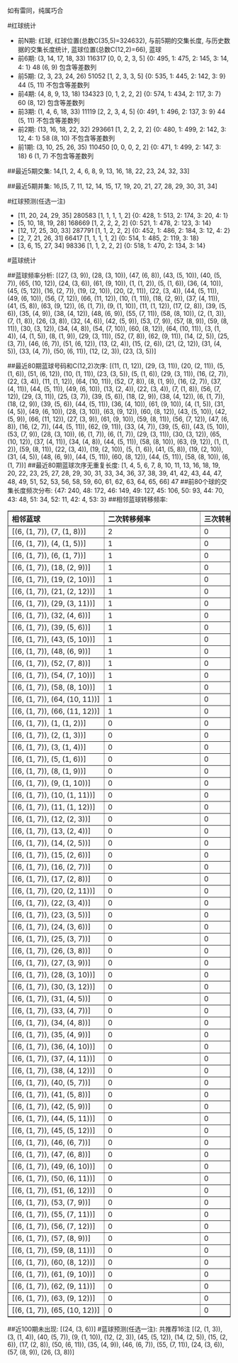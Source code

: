 <!-- 
.. title: 大乐透14122期(2014-10-18)数据分析报告
.. slug: dlott-14122-2014-10-18-report
.. date: 2014-10-19 08:00:00 UTC+08:00
.. tags: Lottery
.. link: 
.. description: 
.. type: text
-->

如有雷同，纯属巧合

<!-- TEASER_END-->

#红球统计

- 前N期: 红球, 红球位置(总数C(35,5)=324632), 与前5期的交集长度, 与历史数据的交集长度统计, 蓝球位置(总数C(12,2)=66), 蓝球
- 前6期: (3, 14, 17, 18, 33) 116317 [0, 0, 2, 3, 5] {0: 495, 1: 475, 2: 145, 3: 14, 4: 1} 48 (6, 9) 包含等差数列
- 前5期: (2, 3, 23, 24, 26) 51052 [1, 2, 3, 3, 5] {0: 535, 1: 445, 2: 142, 3: 9} 44 (5, 11) 不包含等差数列
- 前4期: (4, 8, 9, 13, 18) 134323 [0, 1, 2, 2, 2] {0: 574, 1: 434, 2: 117, 3: 7} 60 (8, 12) 包含等差数列
- 前3期: (1, 4, 6, 18, 33) 11119 [2, 2, 3, 4, 5] {0: 491, 1: 496, 2: 137, 3: 9} 44 (5, 11) 不包含等差数列
- 前2期: (13, 16, 18, 22, 32) 293661 [1, 2, 2, 2, 2] {0: 480, 1: 499, 2: 142, 3: 12, 4: 1} 58 (8, 10) 不包含等差数列
- 前1期: (3, 10, 25, 26, 35) 110450 [0, 0, 0, 2, 2] {0: 471, 1: 499, 2: 147, 3: 18} 6 (1, 7) 不包含等差数列

##最近5期交集:
14,[1, 2, 4, 6, 8, 9, 13, 16, 18, 22, 23, 24, 32, 33]

##最近5期并集:
16,[5, 7, 11, 12, 14, 15, 17, 19, 20, 21, 27, 28, 29, 30, 31, 34]

#红球预测(任选一注)

- [11, 20, 24, 29, 35] 280583 [1, 1, 1, 1, 2] {0: 428, 1: 513, 2: 174, 3: 20, 4: 1}
- [5, 10, 18, 19, 28] 168669 [1, 2, 2, 2, 2] {0: 521, 1: 478, 2: 123, 3: 14}
- [12, 17, 25, 30, 33] 287791 [1, 1, 2, 2, 2] {0: 452, 1: 486, 2: 184, 3: 12, 4: 2}
- [2, 7, 21, 26, 31] 66417 [1, 1, 1, 1, 2] {0: 514, 1: 485, 2: 119, 3: 18}
- [3, 6, 15, 27, 34] 98336 [1, 1, 2, 2, 2] {0: 518, 1: 470, 2: 134, 3: 14}

#蓝球统计

##蓝球频率分析:
[(27, (3, 9)), (28, (3, 10)), (47, (6, 8)), (43, (5, 10)), (40, (5, 7)), (65, (10, 12)), (24, (3, 6)), (61, (9, 10)), (1, (1, 2)), (5, (1, 6)), (36, (4, 10)), (45, (5, 12)), (16, (2, 7)), (19, (2, 10)), (20, (2, 11)), (22, (3, 4)), (44, (5, 11)), (49, (6, 10)), (56, (7, 12)), (66, (11, 12)), (10, (1, 11)), (18, (2, 9)), (37, (4, 11)), (41, (5, 8)), (63, (9, 12)), (6, (1, 7)), (9, (1, 10)), (11, (1, 12)), (17, (2, 8)), (39, (5, 6)), (35, (4, 9)), (38, (4, 12)), (48, (6, 9)), (55, (7, 11)), (58, (8, 10)), (2, (1, 3)), (7, (1, 8)), (26, (3, 8)), (32, (4, 6)), (42, (5, 9)), (53, (7, 9)), (57, (8, 9)), (59, (8, 11)), (30, (3, 12)), (34, (4, 8)), (54, (7, 10)), (60, (8, 12)), (64, (10, 11)), (3, (1, 4)), (4, (1, 5)), (8, (1, 9)), (29, (3, 11)), (52, (7, 8)), (62, (9, 11)), (14, (2, 5)), (25, (3, 7)), (46, (6, 7)), (51, (6, 12)), (13, (2, 4)), (15, (2, 6)), (21, (2, 12)), (31, (4, 5)), (33, (4, 7)), (50, (6, 11)), (12, (2, 3)), (23, (3, 5))]

##最近80期蓝球号码和C(12,2)次序:
[(11, (1, 12)), (29, (3, 11)), (20, (2, 11)), (5, (1, 6)), (51, (6, 12)), (10, (1, 11)), (23, (3, 5)), (5, (1, 6)), (29, (3, 11)), (16, (2, 7)), (22, (3, 4)), (11, (1, 12)), (64, (10, 11)), (52, (7, 8)), (8, (1, 9)), (16, (2, 7)), (37, (4, 11)), (44, (5, 11)), (49, (6, 10)), (13, (2, 4)), (22, (3, 4)), (7, (1, 8)), (56, (7, 12)), (29, (3, 11)), (25, (3, 7)), (39, (5, 6)), (18, (2, 9)), (38, (4, 12)), (6, (1, 7)), (18, (2, 9)), (39, (5, 6)), (44, (5, 11)), (36, (4, 10)), (61, (9, 10)), (4, (1, 5)), (31, (4, 5)), (49, (6, 10)), (28, (3, 10)), (63, (9, 12)), (60, (8, 12)), (43, (5, 10)), (42, (5, 9)), (66, (11, 12)), (27, (3, 9)), (61, (9, 10)), (59, (8, 11)), (56, (7, 12)), (47, (6, 8)), (16, (2, 7)), (44, (5, 11)), (62, (9, 11)), (33, (4, 7)), (39, (5, 6)), (43, (5, 10)), (53, (7, 9)), (28, (3, 10)), (6, (1, 7)), (6, (1, 7)), (29, (3, 11)), (30, (3, 12)), (65, (10, 12)), (37, (4, 11)), (34, (4, 8)), (44, (5, 11)), (58, (8, 10)), (63, (9, 12)), (1, (1, 2)), (59, (8, 11)), (22, (3, 4)), (19, (2, 10)), (5, (1, 6)), (41, (5, 8)), (19, (2, 10)), (31, (4, 5)), (48, (6, 9)), (44, (5, 11)), (60, (8, 12)), (44, (5, 11)), (58, (8, 10)), (6, (1, 7))]
##最近80期蓝球次序无重复长度:
[1, 4, 5, 6, 7, 8, 10, 11, 13, 16, 18, 19, 20, 22, 23, 25, 27, 28, 29, 30, 31, 33, 34, 36, 37, 38, 39, 41, 42, 43, 44, 47, 48, 49, 51, 52, 53, 56, 58, 59, 60, 61, 62, 63, 64, 65, 66] 47
##前80个球的交集长度频次分布:
{47: 240, 48: 172, 46: 149, 49: 127, 45: 106, 50: 93, 44: 70, 43: 48, 51: 34, 52: 11, 42: 4, 53: 3}
##相邻蓝球转移频率:
<table border="1" class="table table-striped dataframe">
  <thead>
    <tr style="text-align: left;">
      <th style="min-width: 200px;">相邻蓝球</th>
      <th style="min-width: 200px;">二次转移频率</th>
      <th style="min-width: 200px;">三次转移频率</th>
    </tr>
  </thead>
  <tbody>
    <tr>
      <td>    [(6, (1, 7)), (7, (1, 8))]</td>
      <td> 2</td>
      <td> 0</td>
    </tr>
    <tr>
      <td>    [(6, (1, 7)), (4, (1, 5))]</td>
      <td> 1</td>
      <td> 0</td>
    </tr>
    <tr>
      <td>    [(6, (1, 7)), (6, (1, 7))]</td>
      <td> 1</td>
      <td> 0</td>
    </tr>
    <tr>
      <td>   [(6, (1, 7)), (18, (2, 9))]</td>
      <td> 1</td>
      <td> 0</td>
    </tr>
    <tr>
      <td>  [(6, (1, 7)), (19, (2, 10))]</td>
      <td> 1</td>
      <td> 0</td>
    </tr>
    <tr>
      <td>  [(6, (1, 7)), (21, (2, 12))]</td>
      <td> 1</td>
      <td> 0</td>
    </tr>
    <tr>
      <td>  [(6, (1, 7)), (29, (3, 11))]</td>
      <td> 1</td>
      <td> 0</td>
    </tr>
    <tr>
      <td>   [(6, (1, 7)), (32, (4, 6))]</td>
      <td> 1</td>
      <td> 0</td>
    </tr>
    <tr>
      <td>   [(6, (1, 7)), (39, (5, 6))]</td>
      <td> 1</td>
      <td> 0</td>
    </tr>
    <tr>
      <td>  [(6, (1, 7)), (43, (5, 10))]</td>
      <td> 1</td>
      <td> 0</td>
    </tr>
    <tr>
      <td>   [(6, (1, 7)), (48, (6, 9))]</td>
      <td> 1</td>
      <td> 0</td>
    </tr>
    <tr>
      <td>   [(6, (1, 7)), (52, (7, 8))]</td>
      <td> 1</td>
      <td> 0</td>
    </tr>
    <tr>
      <td>  [(6, (1, 7)), (54, (7, 10))]</td>
      <td> 1</td>
      <td> 0</td>
    </tr>
    <tr>
      <td>  [(6, (1, 7)), (58, (8, 10))]</td>
      <td> 1</td>
      <td> 0</td>
    </tr>
    <tr>
      <td> [(6, (1, 7)), (64, (10, 11))]</td>
      <td> 1</td>
      <td> 0</td>
    </tr>
    <tr>
      <td> [(6, (1, 7)), (66, (11, 12))]</td>
      <td> 1</td>
      <td> 0</td>
    </tr>
    <tr>
      <td>    [(6, (1, 7)), (1, (1, 2))]</td>
      <td> 0</td>
      <td> 0</td>
    </tr>
    <tr>
      <td>    [(6, (1, 7)), (2, (1, 3))]</td>
      <td> 0</td>
      <td> 0</td>
    </tr>
    <tr>
      <td>    [(6, (1, 7)), (3, (1, 4))]</td>
      <td> 0</td>
      <td> 0</td>
    </tr>
    <tr>
      <td>    [(6, (1, 7)), (5, (1, 6))]</td>
      <td> 0</td>
      <td> 0</td>
    </tr>
    <tr>
      <td>    [(6, (1, 7)), (8, (1, 9))]</td>
      <td> 0</td>
      <td> 0</td>
    </tr>
    <tr>
      <td>   [(6, (1, 7)), (9, (1, 10))]</td>
      <td> 0</td>
      <td> 0</td>
    </tr>
    <tr>
      <td>  [(6, (1, 7)), (10, (1, 11))]</td>
      <td> 0</td>
      <td> 0</td>
    </tr>
    <tr>
      <td>  [(6, (1, 7)), (11, (1, 12))]</td>
      <td> 0</td>
      <td> 0</td>
    </tr>
    <tr>
      <td>   [(6, (1, 7)), (12, (2, 3))]</td>
      <td> 0</td>
      <td> 0</td>
    </tr>
    <tr>
      <td>   [(6, (1, 7)), (13, (2, 4))]</td>
      <td> 0</td>
      <td> 0</td>
    </tr>
    <tr>
      <td>   [(6, (1, 7)), (14, (2, 5))]</td>
      <td> 0</td>
      <td> 0</td>
    </tr>
    <tr>
      <td>   [(6, (1, 7)), (15, (2, 6))]</td>
      <td> 0</td>
      <td> 0</td>
    </tr>
    <tr>
      <td>   [(6, (1, 7)), (16, (2, 7))]</td>
      <td> 0</td>
      <td> 0</td>
    </tr>
    <tr>
      <td>   [(6, (1, 7)), (17, (2, 8))]</td>
      <td> 0</td>
      <td> 0</td>
    </tr>
    <tr>
      <td>  [(6, (1, 7)), (20, (2, 11))]</td>
      <td> 0</td>
      <td> 0</td>
    </tr>
    <tr>
      <td>   [(6, (1, 7)), (22, (3, 4))]</td>
      <td> 0</td>
      <td> 0</td>
    </tr>
    <tr>
      <td>   [(6, (1, 7)), (23, (3, 5))]</td>
      <td> 0</td>
      <td> 0</td>
    </tr>
    <tr>
      <td>   [(6, (1, 7)), (24, (3, 6))]</td>
      <td> 0</td>
      <td> 0</td>
    </tr>
    <tr>
      <td>   [(6, (1, 7)), (25, (3, 7))]</td>
      <td> 0</td>
      <td> 0</td>
    </tr>
    <tr>
      <td>   [(6, (1, 7)), (26, (3, 8))]</td>
      <td> 0</td>
      <td> 0</td>
    </tr>
    <tr>
      <td>   [(6, (1, 7)), (27, (3, 9))]</td>
      <td> 0</td>
      <td> 0</td>
    </tr>
    <tr>
      <td>  [(6, (1, 7)), (28, (3, 10))]</td>
      <td> 0</td>
      <td> 0</td>
    </tr>
    <tr>
      <td>  [(6, (1, 7)), (30, (3, 12))]</td>
      <td> 0</td>
      <td> 0</td>
    </tr>
    <tr>
      <td>   [(6, (1, 7)), (31, (4, 5))]</td>
      <td> 0</td>
      <td> 0</td>
    </tr>
    <tr>
      <td>   [(6, (1, 7)), (33, (4, 7))]</td>
      <td> 0</td>
      <td> 0</td>
    </tr>
    <tr>
      <td>   [(6, (1, 7)), (34, (4, 8))]</td>
      <td> 0</td>
      <td> 0</td>
    </tr>
    <tr>
      <td>   [(6, (1, 7)), (35, (4, 9))]</td>
      <td> 0</td>
      <td> 0</td>
    </tr>
    <tr>
      <td>  [(6, (1, 7)), (36, (4, 10))]</td>
      <td> 0</td>
      <td> 0</td>
    </tr>
    <tr>
      <td>  [(6, (1, 7)), (37, (4, 11))]</td>
      <td> 0</td>
      <td> 0</td>
    </tr>
    <tr>
      <td>  [(6, (1, 7)), (38, (4, 12))]</td>
      <td> 0</td>
      <td> 0</td>
    </tr>
    <tr>
      <td>   [(6, (1, 7)), (40, (5, 7))]</td>
      <td> 0</td>
      <td> 0</td>
    </tr>
    <tr>
      <td>   [(6, (1, 7)), (41, (5, 8))]</td>
      <td> 0</td>
      <td> 0</td>
    </tr>
    <tr>
      <td>   [(6, (1, 7)), (42, (5, 9))]</td>
      <td> 0</td>
      <td> 0</td>
    </tr>
    <tr>
      <td>  [(6, (1, 7)), (44, (5, 11))]</td>
      <td> 0</td>
      <td> 0</td>
    </tr>
    <tr>
      <td>  [(6, (1, 7)), (45, (5, 12))]</td>
      <td> 0</td>
      <td> 0</td>
    </tr>
    <tr>
      <td>   [(6, (1, 7)), (46, (6, 7))]</td>
      <td> 0</td>
      <td> 0</td>
    </tr>
    <tr>
      <td>   [(6, (1, 7)), (47, (6, 8))]</td>
      <td> 0</td>
      <td> 0</td>
    </tr>
    <tr>
      <td>  [(6, (1, 7)), (49, (6, 10))]</td>
      <td> 0</td>
      <td> 0</td>
    </tr>
    <tr>
      <td>  [(6, (1, 7)), (50, (6, 11))]</td>
      <td> 0</td>
      <td> 0</td>
    </tr>
    <tr>
      <td>  [(6, (1, 7)), (51, (6, 12))]</td>
      <td> 0</td>
      <td> 0</td>
    </tr>
    <tr>
      <td>   [(6, (1, 7)), (53, (7, 9))]</td>
      <td> 0</td>
      <td> 0</td>
    </tr>
    <tr>
      <td>  [(6, (1, 7)), (55, (7, 11))]</td>
      <td> 0</td>
      <td> 0</td>
    </tr>
    <tr>
      <td>  [(6, (1, 7)), (56, (7, 12))]</td>
      <td> 0</td>
      <td> 0</td>
    </tr>
    <tr>
      <td>   [(6, (1, 7)), (57, (8, 9))]</td>
      <td> 0</td>
      <td> 0</td>
    </tr>
    <tr>
      <td>  [(6, (1, 7)), (59, (8, 11))]</td>
      <td> 0</td>
      <td> 0</td>
    </tr>
    <tr>
      <td>  [(6, (1, 7)), (60, (8, 12))]</td>
      <td> 0</td>
      <td> 0</td>
    </tr>
    <tr>
      <td>  [(6, (1, 7)), (61, (9, 10))]</td>
      <td> 0</td>
      <td> 0</td>
    </tr>
    <tr>
      <td>  [(6, (1, 7)), (62, (9, 11))]</td>
      <td> 0</td>
      <td> 0</td>
    </tr>
    <tr>
      <td>  [(6, (1, 7)), (63, (9, 12))]</td>
      <td> 0</td>
      <td> 0</td>
    </tr>
    <tr>
      <td> [(6, (1, 7)), (65, (10, 12))]</td>
      <td> 0</td>
      <td> 0</td>
    </tr>
  </tbody>
</table>
##近100期未出现:
[(24, (3, 6))]
#蓝球预测(任选一注):
共推荐16注
[(2, (1, 3)), (3, (1, 4)), (40, (5, 7)), (9, (1, 10)), (12, (2, 3)), (45, (5, 12)), (14, (2, 5)), (15, (2, 6)), (17, (2, 8)), (50, (6, 11)), (35, (4, 9)), (46, (6, 7)), (55, (7, 11)), (24, (3, 6)), (57, (8, 9)), (26, (3, 8))]

